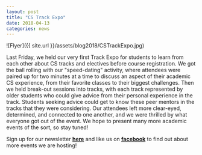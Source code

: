 ```yaml
---
layout: post
title: "CS Track Expo"
date: 2018-04-13
categories: news
---
```


![Flyer]({{ site.url }}/assets/blog2018/CSTrackExpo.jpg)

Last Friday, we held our very first Track Expo for students to learn from each other about CS tracks and electives before course registration. We got the ball rolling with our "speed-dating" activity, where attendees were paired up for two minutes at a time to discuss an aspect of their academic CS experience, from their favorite classes to their biggest challenges. Then we held break-out sessions into tracks, with each track represented by older students who could give advice from their personal experience in the track. Students seeking advice could get to know these peer mentors in the tracks that they were considering. Our attendees left more clear-eyed, determined, and connected to one another, and we were thrilled by what everyone got out of the event. We hope to present many more academic events of the sort, so stay tuned!

Sign up for our newsletter [**here**][mailinglist] and like us on [**facebook**][facebook] to find out about more events we are hosting!

[mailinglist]: http://columbia.us9.list-manage.com/subscribe?u=4c6a1c710f8ab9cce10272368&id=593b5faa43
[facebook]:https://www.facebook.com/CUWICS
